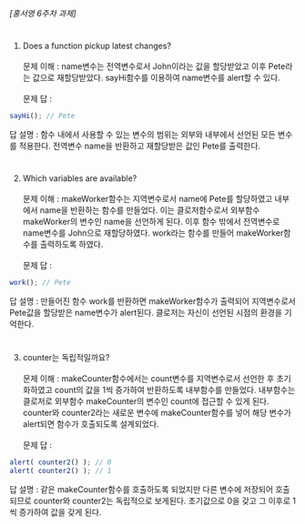 *[홍서영 6주차 과제]*
<br>
#
1. Does a function pickup latest changes?<br><br>
문제 이해 : name변수는 전역변수로서 John이라는 값을 할당받았고 이후 Pete라는 값으로 재할당받았다. sayHi함수를 이용하여 name변수를 alert할 수 있다.<br><br>
문제 답 : 
```Javascript
sayHi(); // Pete
```
답 설명 : 함수 내에서 사용할 수 있는 변수의 범위는 외부와 내부에서 선언된 모든 변수를 적용한다. 전역변수 name을 반환하고 재할당받은 값인 Pete를 출력한다.
<br>

#
2. Which variables are available?<br><br>
문제 이해 : makeWorker함수는 지역변수로서 name에 Pete를 할당하였고 내부에서 name을 반환하는 함수를 만들었다. 이는 클로저함수로서 외부함수 makeWorker의 변수인 name을 선언하게 된다. 이후 함수 밖에서 전역변수로 name변수를 John으로 재할당하였다. work라는 함수를 만들어 makeWorker함수를 출력하도록 하였다.<br><br> 
문제 답 : 
```Javascript
work(); // Pete
```
답 설명 : 만들어진 함수 work를 반환하면 makeWorker함수가 출력되어 지역변수로서 Pete값을 할당받은 name변수가 alert된다. 클로저는 자신이 선언된 시점의 환경을 기억한다. <br>

#
3. counter는 독립적일까요?<br><br>
문제 이해 : makeCounter함수에서는 count변수를 지역변수로서 선언한 후 초기화하였고 count의 값을 1씩 증가하여 반환하도록 내부함수를 만들었다. 내부함수는 클로저로 외부함수 makeCounter의 변수인 count에 접근할 수 있게 된다. counter와 counter2라는 새로운 변수에 makeCounter함수를 넣어 해당 변수가 alert되면 함수가 호출되도록 설계되었다.<br><br>
문제 답 :  
```Javascript
alert( counter2() ); // 0
alert( counter2() ); // 1
```
답 설명 : 같은 makeCounter함수를 호출하도록 되었지만 다른 변수에 저장되어 호출되므로 counter와 counter2는 독립적으로 보게된다. 초기값으로 0을 갖고 그 이후로 1씩 증가하여 값을 갖게 된다.

